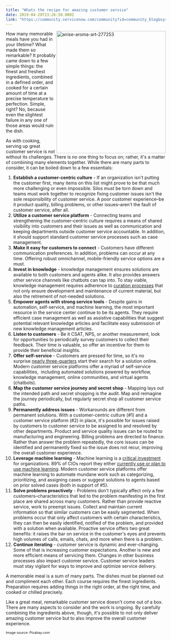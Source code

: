 ```yaml
---
title: "Whats the recipe for amazing customer service"
date: 2019-04-29T23:26:50.000Z
link: "https://community.servicenow.com/community?id=community_blog&sys_id=4d7edf6adb05f704fece0b55ca9619c2"
---
```

<p><img class="alignnone  wp-image-3608" style="padding: 5 px;" src="https://insightsincustomerservice.files.wordpress.com/2019/04/anise-aroma-art-277253.jpg" alt="anise-aroma-art-277253" width="344" height="385" align="right" /></p>
<p class="ng-scope">How many memorable meals have you had in your lifetime? What made them so remarkable? It probably came down to a few simple things: the finest and freshest ingredients, combined in a defined order, and cooked for a certain amount of time at a precise temperature to perfection. Simple, right? No, because even the slightest failure in any one of those areas would ruin the dish.</p>
<p>As with cooking, serving up great customer service is not without its challenges. There is no one thing to focus on; rather, it&#39;s a matter of combining many elements together. While there are many parts to consider, it can be boiled down to a few essentials:</p>
<ol class="ng-scope"><li><strong>Establish a customer-centric culture</strong> - If an organization isn&#39;t putting the customer first, many items on this list might prove to be that much more challenging or even impossible. Silos must be torn down and teams must work together to recognize fixing customer issues isn&#39;t the sole responsibility of customer service. A poor customer experience–be it product quality, billing problems, or other issues–aren&#39;t the fault of customer service, after all.</li><li><strong>Utilize a customer service platform</strong> - Connecting teams and strengthening the customer-centric culture requires a means of shared visibility into customers and their issues as well as communication and keeping departments outside customer service accountable. In addition, it should support standard customer service processes such as case management.</li><li><strong>Make it easy for customers to connect</strong> - Customers have different communication preferences. In addition, problems can occur at any time. Offering robust omnichannel, mobile-friendly service options are a must.</li><li><strong>Invest in knowledge</strong> - knowledge management ensures solutions are available to both customers and agents alike. It also provides answers other service channels like chatbots can tap into. To stay viable, knowledge management requires adherence to <a href="https://www.thekcsacademy.net/kcs/" target="_blank" rel="noopener noreferrer nofollow">curation processes</a> that not only ensure development and maintenance of current material, but also the retirement of not-needed solutions.</li><li><strong>Empower agents with strong service tools</strong> - Despite gains in automation, self-service, and machine learning, the most important resource in the service center continue to be its agents. They require efficient case management as well as assistive capabilities that suggest potential relevant knowledge articles and facilitate easy submission of new knowledge management articles.</li><li><strong>Listen to customers</strong> - Be it CSAT, NPS, or another measurement, look for opportunities to periodically survey customers to collect their feedback. Their time is valuable, so offer an incentive for them to provide their beneficial insights.</li><li><strong>Offer self-service</strong> - Customers are pressed for time, so it&#39;s no surprise <a href="https://www.nuance.com/about-us/newsroom/press-releases/ninawebsurvey.html" target="_blank" rel="noopener noreferrer nofollow">nearly three-quarters</a> start their search for a solution online. Modern customer service platforms offer a myriad of self-service capabilities,  including automated solutions powered by workflow, knowledge management, online communities, and virtual agents (chatbots).</li><li><strong>Map the customer service journey and secret shop</strong> - Mapping lays out the intended path and secret shopping is the audit. Map and reimagine the journey periodically, but regularly secret shop all customer service paths.</li><li><strong>Permanently address issues</strong> - Workarounds are different from permanent solutions. With a customer-centric culture (#1) and a customer service platform (#2) in place, it&#39;s possible for issues raised by customers to customer service to be assigned to and resolved by other departments. Product and service quality issues can be routed to manufacturing and engineering. Billing problems are directed to finance. Rather than answer the problem repeatedly, the core issues can be identified and permanently fixed so the issue does not recur, improving the overall customer experience.</li><li><strong>Leverage machine learning</strong> - Machine learning is a <a href="https://www.cio.com/article/3061713/leadership-management/why-its-time-for-cios-to-invest-in-machine-learning.html" target="_blank" rel="noopener noreferrer nofollow">critical investment</a> for organizations. 89% of CIOs report they either <a href="https://www.servicenow.com/c-suite/cio/global-study.html" target="_blank" rel="noopener noreferrer nofollow">currently use or plan to use machine learning</a>. Modern customer service platforms offer machine learning to automate mundane work such as categorizing, prioritizing, and assigning cases or suggest solutions to agents based on prior solved cases (both in support of #5).</li><li><strong>Solve problems proactively</strong> - Problems don&#39;t typically affect only a few customers–characteristics that led to the problem manifesting in the first place are shared across many customers. Rather than provide reactive service, work to preempt issues. Collect and maintain current information so that similar customers can be easily segmented. When problems occur that only affect customers with certain characteristics, they can then be easily identified, notified of the problem, and provided with a solution when available. Proactive service offers two great benefits: it raises the bar on service in the customer&#39;s eyes and prevents high volumes of calls, emails, chats, and more when there is a problem.</li><li><strong>Continue iterating</strong> - customer service is dynamic and ever-changing. Some of that is increasing customer expectations. Another is new and more efficient means of servicing them. Changes in other business processes also impact customer service. Customer service leaders must stay vigilant for ways to improve and optimize service delivery.</li></ol>
<p class="ng-scope">A memorable meal is a sum of many parts. The dishes must be planned out and compliment each other. Each course requires the finest ingredients. Preparation requires adding things in the right order, at the right time, and cooked or chilled precisely.</p>
<p class="ng-scope">Like a great meal, remarkable customer service doesn&#39;t come out of a box. There are many aspects to consider and the work is ongoing. By carefully combining the ingredients above, though, it&#39;s possible to not only deliver amazing customer service but to also improve the overall customer experience.</p>
<p><span style="font-size: 8pt;">Image source: Pixabay.com</span></p>